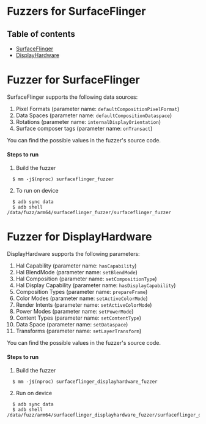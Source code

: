 # Fuzzers for SurfaceFlinger
## Table of contents
+ [SurfaceFlinger](#SurfaceFlinger)
+ [DisplayHardware](#DisplayHardware)

# <a name="SurfaceFlinger"></a> Fuzzer for SurfaceFlinger

SurfaceFlinger supports the following data sources:
1. Pixel Formats (parameter name: `defaultCompositionPixelFormat`)
2. Data Spaces (parameter name: `defaultCompositionDataspace`)
3. Rotations (parameter name: `internalDisplayOrientation`)
3. Surface composer tags (parameter name: `onTransact`)

You can find the possible values in the fuzzer's source code.

#### Steps to run
1. Build the fuzzer
```
  $ mm -j$(nproc) surfaceflinger_fuzzer
```
2. To run on device
```
  $ adb sync data
  $ adb shell /data/fuzz/arm64/surfaceflinger_fuzzer/surfaceflinger_fuzzer
```

# <a name="DisplayHardware"></a> Fuzzer for DisplayHardware

DisplayHardware supports the following parameters:
1. Hal Capability (parameter name: `hasCapability`)
2. Hal BlendMode (parameter name: `setBlendMode`)
3. Hal Composition (parameter name: `setCompositionType`)
4. Hal Display Capability (parameter name: `hasDisplayCapability`)
5. Composition Types (parameter name: `prepareFrame`)
6. Color Modes (parameter name: `setActiveColorMode`)
7. Render Intents (parameter name: `setActiveColorMode`)
8. Power Modes (parameter name: `setPowerMode`)
9. Content Types (parameter name: `setContentType`)
10. Data Space (parameter name: `setDataspace`)
11. Transforms (parameter name: `setLayerTransform`)

You can find the possible values in the fuzzer's source code.

#### Steps to run
1. Build the fuzzer
```
  $ mm -j$(nproc) surfaceflinger_displayhardware_fuzzer
```
2. Run on device
```
  $ adb sync data
  $ adb shell /data/fuzz/arm64/surfaceflinger_displayhardware_fuzzer/surfaceflinger_displayhardware_fuzzer
```
